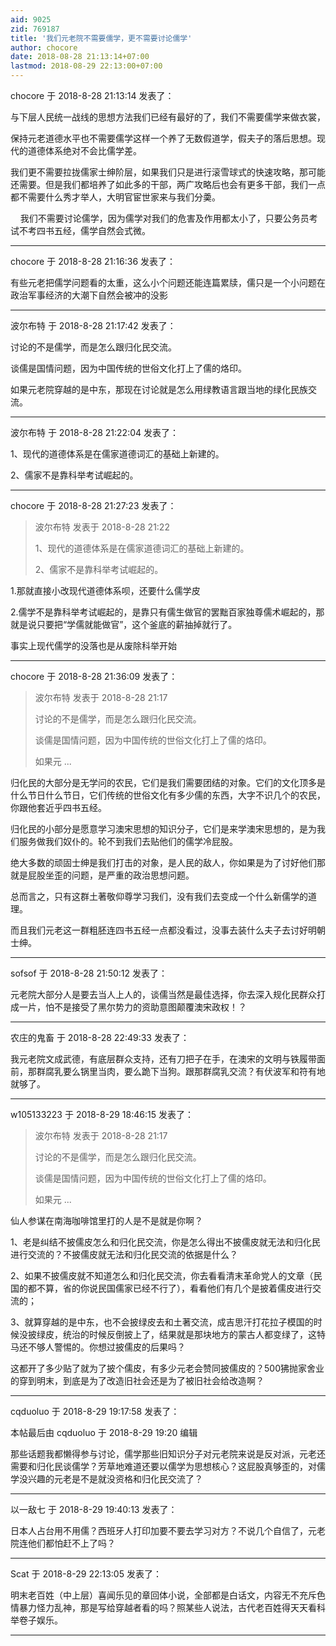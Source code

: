 ```yaml
---
aid: 9025
zid: 769187
title: '我们元老院不需要儒学，更不需要讨论儒学'
author: chocore
date: 2018-08-28 21:13:14+07:00
lastmod: 2018-08-29 22:13:00+07:00
---
```


chocore 于 2018-8-28 21:13:14 发表了：

与下层人民统一战线的思想方法我们已经有最好的了，我们不需要儒学来做衣裳，

保持元老道德水平也不需要儒学这样一个养了无数假道学，假夫子的落后思想。现代的道德体系绝对不会比儒学差。

我们更不需要拉拢儒家士绅阶层，如果我们只是进行滚雪球式的快速攻略，那可能还需要。但是我们都培养了如此多的干部，两广攻略后也会有更多干部，我们一点都不需要什么秀才举人，大明官宦世家来与我们分羮。

    我们不需要讨论儒学，因为儒学对我们的危害及作用都太小了，只要公务员考试不考四书五经，儒学自然会式微。

---------

chocore 于 2018-8-28 21:16:36 发表了：

有些元老把儒学问题看的太重，这么小个问题还能连篇累牍，儒只是一个小问题在政治军事经济的大潮下自然会被冲的没影

---------

波尔布特 于 2018-8-28 21:17:42 发表了：

讨论的不是儒学，而是怎么跟归化民交流。

谈儒是国情问题，因为中国传统的世俗文化打上了儒的烙印。

如果元老院穿越的是中东，那现在讨论就是怎么用绿教语言跟当地的绿化民族交流。

---------

波尔布特 于 2018-8-28 21:22:04 发表了：

1、现代的道德体系是在儒家道德词汇的基础上新建的。

2、儒家不是靠科举考试崛起的。

---------

chocore 于 2018-8-28 21:27:23 发表了：

> 波尔布特 发表于 2018-8-28 21:22
> 
> 1、现代的道德体系是在儒家道德词汇的基础上新建的。
> 
> 2、儒家不是靠科举考试崛起的。



1.那就直接小改现代道德体系呗，还要什么儒学皮

2.儒学不是靠科举考试崛起的，是靠只有儒生做官的罢黜百家独尊儒术崛起的，那就是说只要把“学儒就能做官”，这个釜底的薪抽掉就行了。

事实上现代儒学的没落也是从废除科举开始

---------

chocore 于 2018-8-28 21:36:09 发表了：

> 波尔布特 发表于 2018-8-28 21:17
> 
> 讨论的不是儒学，而是怎么跟归化民交流。
> 
> 谈儒是国情问题，因为中国传统的世俗文化打上了儒的烙印。
> 
> 如果元 ...



归化民的大部分是无学问的农民，它们是我们需要团结的对象。它们的文化顶多是什么节日什么节日，它们传统的世俗文化有多少儒的东西，大字不识几个的农民，你跟他套近乎四书五经。

归化民的小部分是愿意学习澳宋思想的知识分子，它们是来学澳宋思想的，是为我们服务做我们奴仆的。轮不到我们去贴他们的儒学冷屁股。

绝大多数的顽固士绅是我们打击的对象，是人民的敌人，你如果是为了讨好他们那就是屁股坐歪的问题，是严重的政治思想问题。

总而言之，只有这群土著敬仰尊学习我们，没有我们去变成一个什么新儒学的道理。

而且我们元老这一群粗胚连四书五经一点都没看过，没事去装什么夫子去讨好明朝士绅。

---------

sofsof 于 2018-8-28 21:50:12 发表了：

元老院大部分人是要去当人上人的，谈儒当然是最佳选择，你去深入规化民群众打成一片，怕不是接受了黑尔势力的资助意图颠覆澳宋政权！？

---------

农庄的鬼畜 于 2018-8-28 22:49:33 发表了：

我元老院文成武德，有底层群众支持，还有刀把子在手，在澳宋的文明与铁履带面前，那群腐乳要么锅里当肉，要么跪下当狗。跟那群腐乳交流？有伏波军和符有地就够了。

---------

w105133223 于 2018-8-29 18:46:15 发表了：

> 波尔布特 发表于 2018-8-28 21:17
> 
> 讨论的不是儒学，而是怎么跟归化民交流。
> 
> 谈儒是国情问题，因为中国传统的世俗文化打上了儒的烙印。
> 
> 如果元 ...



仙人参谋在南海咖啡馆里打的人是不是就是你啊？

1、老是纠结不披儒皮怎么和归化民交流，你是怎么得出不披儒皮就无法和归化民进行交流的？不披儒皮就无法和归化民交流的依据是什么？

2、如果不披儒皮就不知道怎么和归化民交流，你去看看清末革命党人的文章（民国的都不算，省的你说民国儒家已经不行了），看看他们有几个是披着儒皮进行交流的；

3、就算穿越的是中东，也不会披绿皮去和土著交流，成吉思汗打花拉子模国的时候没披绿皮，统治的时候反倒披上了，结果就是那块地方的蒙古人都变绿了，这特马还不够人警惕的。你想过披儒皮的后果吗？

这都开了多少贴了就为了披个儒皮，有多少元老会赞同披儒皮的？500狒抛家舍业的穿到明末，到底是为了改造旧社会还是为了被旧社会给改造啊？

---------

cqduoluo 于 2018-8-29 19:17:58 发表了：

本帖最后由 cqduoluo 于 2018-8-29 19:20 编辑 

那些话题我都懒得参与讨论，儒学那些旧知识分子对元老院来说是反对派，元老还需要和归化民谈儒学？芳草地难道还要以儒学为思想核心？这屁股真够歪的，对儒学没兴趣的元老是不是就没资格和归化民交流了？

---------

以一敌七 于 2018-8-29 19:40:13 发表了：

日本人占台用不用儒？西班牙人打印加要不要去学习对方？不说几个自信了，元老院连他们都怕赶不上了吗？

---------

Scat 于 2018-8-29 22:13:05 发表了：

明末老百姓（中上层）喜闻乐见的章回体小说，全部都是白话文，内容无不充斥色情暴力怪力乱神，那是写给穿越者看的吗？照某些人说法，古代老百姓得天天看科举卷子娱乐。

---------

